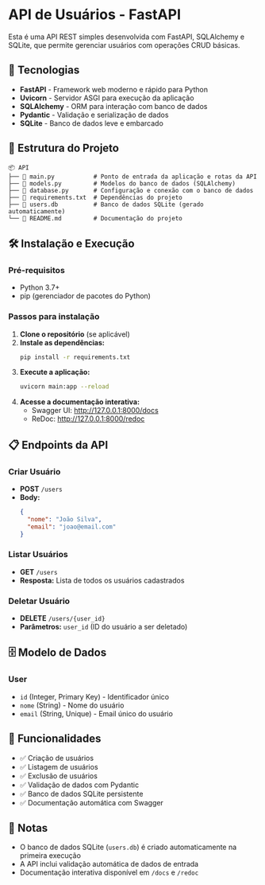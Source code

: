 # API de Usuários - FastAPI

Esta é uma API REST simples desenvolvida com FastAPI, SQLAlchemy e SQLite, que permite gerenciar usuários com operações CRUD básicas.

## 🚀 Tecnologias

- **FastAPI** - Framework web moderno e rápido para Python
- **Uvicorn** - Servidor ASGI para execução da aplicação
- **SQLAlchemy** - ORM para interação com banco de dados
- **Pydantic** - Validação e serialização de dados
- **SQLite** - Banco de dados leve e embarcado

## 📁 Estrutura do Projeto

```
📦 API
├── 📜 main.py           # Ponto de entrada da aplicação e rotas da API
├── 📜 models.py         # Modelos do banco de dados (SQLAlchemy)
├── 📜 database.py       # Configuração e conexão com o banco de dados
├── 📜 requirements.txt  # Dependências do projeto
├── 📜 users.db          # Banco de dados SQLite (gerado automaticamente)
└── 📜 README.md         # Documentação do projeto
```

## 🛠️ Instalação e Execução

### Pré-requisitos
- Python 3.7+
- pip (gerenciador de pacotes do Python)

### Passos para instalação

1. **Clone o repositório** (se aplicável)
2. **Instale as dependências:**
   ```bash
   pip install -r requirements.txt
   ```
3. **Execute a aplicação:**
   ```bash
   uvicorn main:app --reload
   ```
4. **Acesse a documentação interativa:**
   - Swagger UI: http://127.0.0.1:8000/docs
   - ReDoc: http://127.0.0.1:8000/redoc

## 📋 Endpoints da API

### Criar Usuário
- **POST** `/users`
- **Body:**
  ```json
  {
    "nome": "João Silva",
    "email": "joao@email.com"
  }
  ```

### Listar Usuários
- **GET** `/users`
- **Resposta:** Lista de todos os usuários cadastrados

### Deletar Usuário
- **DELETE** `/users/{user_id}`
- **Parâmetros:** `user_id` (ID do usuário a ser deletado)

## 🗄️ Modelo de Dados

### User
- `id` (Integer, Primary Key) - Identificador único
- `nome` (String) - Nome do usuário
- `email` (String, Unique) - Email único do usuário

## 🔧 Funcionalidades

- ✅ Criação de usuários
- ✅ Listagem de usuários
- ✅ Exclusão de usuários
- ✅ Validação de dados com Pydantic
- ✅ Banco de dados SQLite persistente
- ✅ Documentação automática com Swagger

## 📝 Notas

- O banco de dados SQLite (`users.db`) é criado automaticamente na primeira execução
- A API inclui validação automática de dados de entrada
- Documentação interativa disponível em `/docs` e `/redoc`

